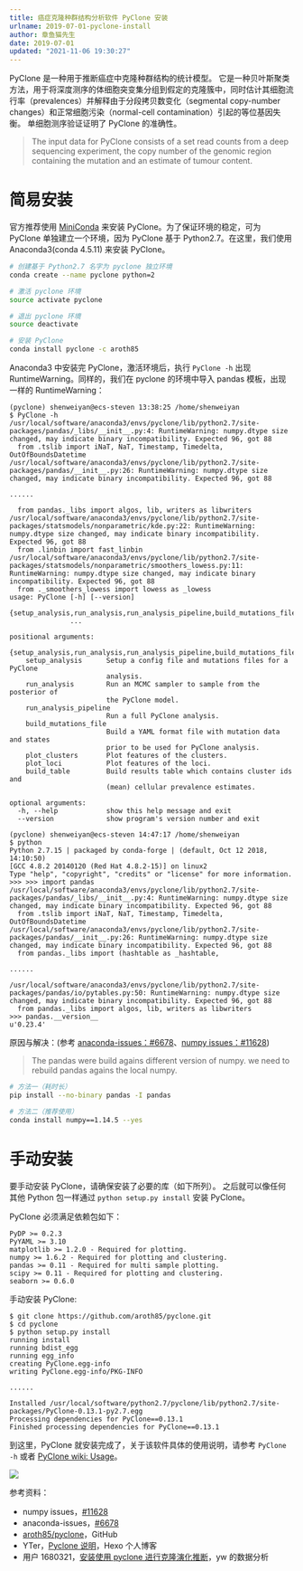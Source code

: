 ```yaml
---
title: 癌症克隆种群结构分析软件 PyClone 安装
urlname: 2019-07-01-pyclone-install
author: 章鱼猫先生
date: 2019-07-01
updated: "2021-11-06 19:30:27"
---
```


PyClone 是一种用于推断癌症中克隆种群结构的统计模型。 它是一种贝叶斯聚类方法，用于将深度测序的体细胞突变集分组到假定的克隆簇中，同时估计其细胞流行率（prevalences）并解释由于分段拷贝数变化（segmental copy-number changes）和正常细胞污染（normal-cell contamination）引起的等位基因失衡。 单细胞测序验证证明了 PyClone 的准确性。

> The input data for PyClone consists of a set read counts from a deep sequencing experiment, the copy number of the genomic region containing the mutation and an estimate of tumour content.

# 简易安装

官方推荐使用 [MiniConda](https://conda.io/miniconda.html) 来安装 PyClone。为了保证环境的稳定，可为 PyClone 单独建立一个环境，因为 PyClone 基于 Python2.7。在这里，我们使用 Anaconda3(conda 4.5.11) 来安装 PyClone。

```bash
# 创建基于 Python2.7 名字为 pyclone 独立环境
conda create --name pyclone python=2

# 激活 pyclone 环境
source activate pyclone

# 退出 pyclone 环境
source deactivate

# 安装 PyClone
conda install pyclone -c aroth85
```

Anaconda3 中安装完 PyClone，激活环境后，执行 `PyClone -h` 出现 RuntimeWarning。同样的，我们在 pyclone 的环境中导入 pandas 模板，出现一样的 RuntimeWarning：

    (pyclone) shenweiyan@ecs-steven 13:38:25 /home/shenweiyan
    $ PyClone -h
    /usr/local/software/anaconda3/envs/pyclone/lib/python2.7/site-packages/pandas/_libs/__init__.py:4: RuntimeWarning: numpy.dtype size changed, may indicate binary incompatibility. Expected 96, got 88
      from .tslib import iNaT, NaT, Timestamp, Timedelta, OutOfBoundsDatetime
    /usr/local/software/anaconda3/envs/pyclone/lib/python2.7/site-packages/pandas/__init__.py:26: RuntimeWarning: numpy.dtype size changed, may indicate binary incompatibility. Expected 96, got 88

    ......

      from pandas._libs import algos, lib, writers as libwriters
    /usr/local/software/anaconda3/envs/pyclone/lib/python2.7/site-packages/statsmodels/nonparametric/kde.py:22: RuntimeWarning: numpy.dtype size changed, may indicate binary incompatibility. Expected 96, got 88
      from .linbin import fast_linbin
    /usr/local/software/anaconda3/envs/pyclone/lib/python2.7/site-packages/statsmodels/nonparametric/smoothers_lowess.py:11: RuntimeWarning: numpy.dtype size changed, may indicate binary incompatibility. Expected 96, got 88
      from ._smoothers_lowess import lowess as _lowess
    usage: PyClone [-h] [--version]
                   {setup_analysis,run_analysis,run_analysis_pipeline,build_mutations_file,plot_clusters,plot_loci,build_table}
                   ...

    positional arguments:
      {setup_analysis,run_analysis,run_analysis_pipeline,build_mutations_file,plot_clusters,plot_loci,build_table}
        setup_analysis      Setup a config file and mutations files for a PyClone
                            analysis.
        run_analysis        Run an MCMC sampler to sample from the posterior of
                            the PyClone model.
        run_analysis_pipeline
                            Run a full PyClone analysis.
        build_mutations_file
                            Build a YAML format file with mutation data and states
                            prior to be used for PyClone analysis.
        plot_clusters       Plot features of the clusters.
        plot_loci           Plot features of the loci.
        build_table         Build results table which contains cluster ids and
                            (mean) cellular prevalence estimates.

    optional arguments:
      -h, --help            show this help message and exit
      --version             show program's version number and exit

    (pyclone) shenweiyan@ecs-steven 14:47:17 /home/shenweiyan
    $ python
    Python 2.7.15 | packaged by conda-forge | (default, Oct 12 2018, 14:10:50)
    [GCC 4.8.2 20140120 (Red Hat 4.8.2-15)] on linux2
    Type "help", "copyright", "credits" or "license" for more information.
    >>> >>> import pandas
    /usr/local/software/anaconda3/envs/pyclone/lib/python2.7/site-packages/pandas/_libs/__init__.py:4: RuntimeWarning: numpy.dtype size changed, may indicate binary incompatibility. Expected 96, got 88
      from .tslib import iNaT, NaT, Timestamp, Timedelta, OutOfBoundsDatetime
    /usr/local/software/anaconda3/envs/pyclone/lib/python2.7/site-packages/pandas/__init__.py:26: RuntimeWarning: numpy.dtype size changed, may indicate binary incompatibility. Expected 96, got 88
      from pandas._libs import (hashtable as _hashtable,

    ......

    /usr/local/software/anaconda3/envs/pyclone/lib/python2.7/site-packages/pandas/io/pytables.py:50: RuntimeWarning: numpy.dtype size changed, may indicate binary incompatibility. Expected 96, got 88
      from pandas._libs import algos, lib, writers as libwriters
    >>> pandas.__version__
    u'0.23.4'

原因与解决：(参考 [anaconda-issues：#6678](https://github.com/ContinuumIO/anaconda-issues/issues/6678)、[numpy issues：#11628](https://github.com/numpy/numpy/issues/11628))

> The pandas were build agains different version of numpy. we need to rebuild pandas agains the local numpy.

```bash
# 方法一（耗时长）
pip install --no-binary pandas -I pandas

# 方法二（推荐使用）
conda install numpy==1.14.5 --yes
```

# 手动安装

要手动安装 PyClone，请确保安装了必要的库（如下所列）。 之后就可以像任何其他 Python 包一样通过 `python setup.py install` 安装 PyClone。

PyClone 必须满足依赖包如下：

    PyDP >= 0.2.3
    PyYAML >= 3.10
    matplotlib >= 1.2.0 - Required for plotting.
    numpy >= 1.6.2 - Required for plotting and clustering.
    pandas >= 0.11 - Required for multi sample plotting.
    scipy >= 0.11 - Required for plotting and clustering.
    seaborn >= 0.6.0

手动安装 PyClone:

    $ git clone https://github.com/aroth85/pyclone.git
    $ cd pyclone
    $ python setup.py install
    running install
    running bdist_egg
    running egg_info
    creating PyClone.egg-info
    writing PyClone.egg-info/PKG-INFO

    ......

    Installed /usr/local/software/python2.7/pyclone/lib/python2.7/site-packages/PyClone-0.13.1-py2.7.egg
    Processing dependencies for PyClone==0.13.1
    Finished processing dependencies for PyClone==0.13.1

到这里，PyClone 就安装完成了，关于该软件具体的使用说明，请参考 `PyClone -h` 或者 [PyClone wiki: Usage](https://bitbucket.org/aroth85/pyclone/wiki/Usage)。

![](https://shub.weiyan.tech/yuque/elog-cookbook-img/FnW938o1bkVHlZD3xyWEMxiI4Xnq.png)

参考资料：

- numpy issues，[#11628](https://github.com/numpy/numpy/issues/11628)
- anaconda-issues，[#6678](https://github.com/ContinuumIO/anaconda-issues/issues/6678)
- [aroth85/pyclone](https://github.com/aroth85/pyclone)，GitHub
- YTer，[Pyclone 说明](https://yantinger.com/2018/01/24/pyclone%E8%AF%B4%E6%98%8E/index.html?d=1541053376887)，Hexo 个人博客
- 用户 1680321，[安装使用 pyclone 进行克隆演化推断](https://cloud.tencent.com/developer/article/1111984)，yw 的数据分析
